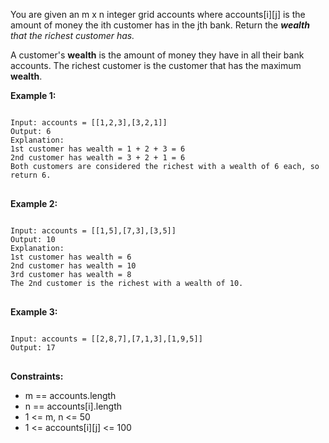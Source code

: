 You are given an m x n integer grid accounts where accounts[i][j] is the amount of money the ith customer has in the jth bank. Return the _**wealth** that the richest customer has._

A customer's **wealth** is the amount of money they have in all their bank accounts. The richest customer is the customer that has the maximum **wealth**.

 

**Example 1:**

<pre>
<code>
Input: accounts = [[1,2,3],[3,2,1]]
Output: 6
Explanation:
1st customer has wealth = 1 + 2 + 3 = 6
2nd customer has wealth = 3 + 2 + 1 = 6
Both customers are considered the richest with a wealth of 6 each, so return 6.
</code>
</pre>

**Example 2:**
<pre>
<code>
Input: accounts = [[1,5],[7,3],[3,5]]
Output: 10
Explanation: 
1st customer has wealth = 6
2nd customer has wealth = 10 
3rd customer has wealth = 8
The 2nd customer is the richest with a wealth of 10.
</code>
</pre>

**Example 3:**
<pre>
<code>
Input: accounts = [[2,8,7],[7,1,3],[1,9,5]]
Output: 17
</code>
</pre>

**Constraints:**

- m == accounts.length
- n == accounts[i].length
- 1 <= m, n <= 50
- 1 <= accounts[i][j] <= 100